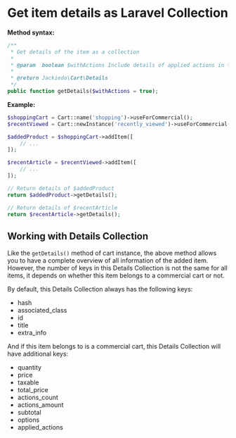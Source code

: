 # Get item details as Laravel Collection
**Method syntax:**

```php
/**
 * Get details of the item as a collection
 *
 * @param  boolean $withActions Include details of applied actions in the result
 *
 * @return Jackiedo\Cart\Details
 */
public function getDetails($withActions = true);
```

**Example:**

```php
$shoppingCart = Cart::name('shopping')->useForCommercial();
$recentViewed = Cart::newInstance('recently_viewed')->useForCommercial(false);

$addedProduct = $shoppingCart->addItem([
    // ...
]);

$recentArticle = $recentViewed->addItem([
    // ...
]);

// Return details of $addedProduct
return $addedProduct->getDetails();

// Return details of $recentArticle
return $recentArticle->getDetails();
```

## Working with Details Collection
Like the `getDetails()` method of cart instance, the above method allows you to have a complete overview of all information of the added item. However, the number of keys in this Details Collection is not the same for all items, it depends on whether this item belongs to a commercial cart or not.

By default, this Details Collection always has the following keys:

- hash
- associated_class
- id
- title
- extra_info

And if this item belongs to is a commercial cart, this Details Collection will have additional keys:

- quantity
- price
- taxable
- total_price
- actions_count
- actions_amount
- subtotal
- options
- applied_actions
